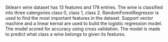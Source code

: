Sklearn wine dataset has 13 features and 178 entries. The wine is classified into three catergories class 0, class 1, class 2. RandomForestRegressor is used to find the most important features in the dataset. Support vector machine and a linear kernal are used to build the logistic regression model. The model scored for accuracy using cross validation. The model is made to predict what class a wine belongs to given its features. 
